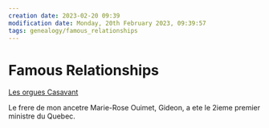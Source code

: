 ```yaml
---
creation date: 2023-02-20 09:39
modification date: Monday, 20th February 2023, 09:39:57
tags: genealogy/famous_relationships
---
```


# Famous Relationships

[Les orgues Casavant](Les%20orgues%20Casavant.md)

Le frere de mon ancetre Marie-Rose Ouimet, Gideon, a ete le 2ieme premier ministre du Quebec.
